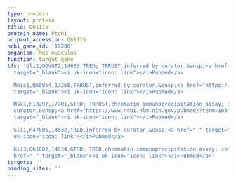 ```yaml
---
type: protein
layout: protein
title: Q61115
protein_name: Ptch1
uniprot_accession: Q61115
ncbi_gene_id: '19206'
organism: Mus musculus
function: target gene
tfs: 'Gli2,Q0VGT2,14633,TRED; TRRUST,inferred by curator,&ensp;<a href="https://www.ncbi.nlm.nih.gov/pubmed/?term=15087129%5Buid%5D"
  target="_blank"><i uk-icon="icon: link"></i>Pubmed</a>

  Meis1,Q60954,17268,TRRUST,inferred by curator,&ensp;<a href="https://www.ncbi.nlm.nih.gov/pubmed/?term=24496080%5Buid%5D"
  target="_blank"><i uk-icon="icon: link"></i>Pubmed</a>

  Msx1,P13297,17701,GTRD; TRRUST,chromatin immunoprecipitation assay; inferred by
  curator,&ensp;<a href="https://www.ncbi.nlm.nih.gov/pubmed/?term=10340755%5Buid%5D"
  target="_blank"><i uk-icon="icon: link"></i>Pubmed</a>

  Gli1,P47806,14632,TRED,inferred by curator,&ensp;<a href="-" target="_blank"><i
  uk-icon="icon: link"></i>Pubmed</a>

  Gli3,Q61602,14634,GTRD; TRED,chromatin immunoprecipitation assay; inferred by curator,&ensp;<a
  href="-" target="_blank"><i uk-icon="icon: link"></i>Pubmed</a>'
targets: ''
binding_sites: ''
---
```

